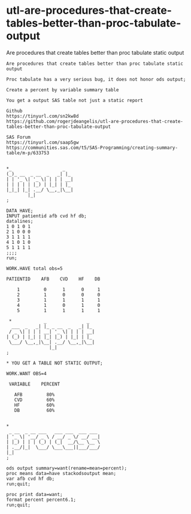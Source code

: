 # utl-are-procedures-that-create-tables-better-than-proc-tabulate-output
Are procedures that create tables better than proc tabulate static output

    Are procedures that create tables better than proc tabulate static output

    Proc tabulate has a very serious bug, it does not honor ods output;

    Create a percent by variable summary table

    You get a output SAS table not just a static report

    Github
    https://tinyurl.com/sn2kw8d
    https://github.com/rogerjdeangelis/utl-are-procedures-that-create-tables-better-than-proc-tabulate-output

    SAS Forum
    https://tinyurl.com/saap5gw
    https://communities.sas.com/t5/SAS-Programming/creating-summary-table/m-p/633753


    *_                   _
    (_)_ __  _ __  _   _| |_
    | | '_ \| '_ \| | | | __|
    | | | | | |_) | |_| | |_
    |_|_| |_| .__/ \__,_|\__|
            |_|
    ;

    DATA HAVE;
    INPUT patientid afb cvd hf db;
    datalines;
    1 0 1 0 1
    2 1 0 0 0
    3 1 1 1 1
    4 1 0 1 0
    5 1 1 1 1
    ;;;;
    run;

    WORK.HAVE total obs=5

    PATIENTID    AFB    CVD    HF    DB

        1         0      1      0     1
        2         1      0      0     0
        3         1      1      1     1
        4         1      0      1     0
        5         1      1      1     1

     *            _               _
      ___  _   _| |_ _ __  _   _| |_
     / _ \| | | | __| '_ \| | | | __|
    | (_) | |_| | |_| |_) | |_| | |_
     \___/ \__,_|\__| .__/ \__,_|\__|
                    |_|
    ;

    * YOU GET A TABLE NOT STATIC OUTPUT;

    WORK.WANT OBS=4

     VARIABLE    PERCENT

       AFB         80%
       CVD         60%
       HF          60%
       DB          60%


    *
     _ __  _ __ ___   ___ ___  ___ ___
    | '_ \| '__/ _ \ / __/ _ \/ __/ __|
    | |_) | | | (_) | (_|  __/\__ \__ \
    | .__/|_|  \___/ \___\___||___/___/
    |_|
    ;

    ods output summary=want(rename=mean=percent);
    proc means data=have stackodsoutput mean;
    var afb cvd hf db;
    run;quit;

    proc print data=want;
    format percent percent6.1;
    run;quit;


